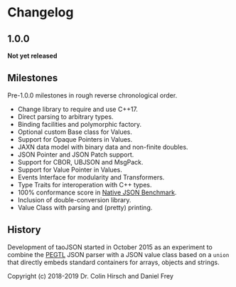 # Changelog

## 1.0.0

**Not yet released**

## Milestones

Pre-1.0.0 milestones in rough reverse chronological order.

* Change library to require and use C++17.
* Direct parsing to arbitrary types.
* Binding facilities and polymorphic factory.
* Optional custom Base class for Values.
* Support for Opaque Pointers in Values.
* JAXN data model with binary data and non-finite doubles.
* JSON Pointer and JSON Patch support.
* Support for CBOR, UBJSON and MsgPack.
* Support for Value Pointer in Values.
* Events Interface for modularity and Transformers.
* Type Traits for interoperation with C++ types.
* 100% conformance score in [Native JSON Benchmark](https://github.com/miloyip/nativejson-benchmark).
* Inclusion of double-conversion library.
* Value Class with parsing and (pretty) printing.

## History

Development of taoJSON started in October 2015 as an experiment to combine the [PEGTL](https://github.com/taocpp/PEGTL) JSON parser with a JSON value class based on a `union` that directly embeds standard containers for arrays, objects and strings.

Copyright (c) 2018-2019 Dr. Colin Hirsch and Daniel Frey
